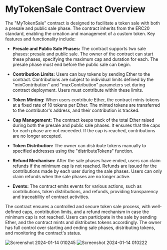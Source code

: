 # MyTokenSale Contract Overview

The "MyTokenSale" contract is designed to facilitate a token sale with both a presale and public sale phase. The contract inherits from the ERC20 standard, enabling the creation and management of a custom token. Key features and functionality include:

- **Presale and Public Sale Phases:** The contract supports two sale phases: presale and public sale. The owner of the contract can start these phases, specifying the maximum cap and duration for each. The presale phase must end before the public sale can begin.

- **Contribution Limits:** Users can buy tokens by sending Ether to the contract. Contributions are subject to individual limits defined by the "minContribution" and "maxContribution" parameters set during contract deployment. Users must contribute within these limits.

- **Token Minting:** When users contribute Ether, the contract mints tokens at a fixed rate of 10 tokens per Ether. The minted tokens are transferred to the contributor's address, and their contribution is tracked.

- **Cap Management:** The contract keeps track of the total Ether raised during both the presale and public sale phases. It ensures that the caps for each phase are not exceeded. If the cap is reached, contributions are no longer accepted.

- **Token Distribution:** The owner can distribute tokens manually to specified addresses using the "distributeTokens" function.

- **Refund Mechanism:** After the sale phases have ended, users can claim refunds if the minimum cap is not reached. Refunds are issued for the contributions made by each user during the sale phases. Users can only claim refunds when the sale phases are no longer active.

- **Events:** The contract emits events for various actions, such as contributions, token distributions, and refunds, providing transparency and traceability of contract activities.

The contract ensures a controlled and secure token sale process, with well-defined caps, contribution limits, and a refund mechanism in case the minimum cap is not reached. Users can participate in the sale by sending Ether, and the contract mints and distributes tokens accordingly. The owner has full control over starting and ending sale phases, distributing tokens, and monitoring the contract's status.

![Screenshot 2024-01-14 010245](https://github.com/Danishlynx/Supra_Oracles_Programming_Interview/assets/69537135/3ae06259-95d7-4312-a04c-b5457be3a73f)
![Screenshot 2024-01-14 010222](https://github.com/Danishlynx/Supra_Oracles_Programming_Interview/assets/69537135/c84a73c4-a2cf-4bce-9c30-90b4202f9bb7)

